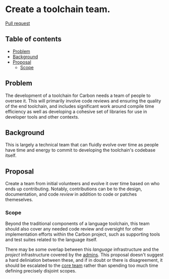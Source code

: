 # Create a toolchain team.

<!--
Part of the Carbon Language project, under the Apache License v2.0 with LLVM
Exceptions. See /LICENSE for license information.
SPDX-License-Identifier: Apache-2.0 WITH LLVM-exception
-->

[Pull request](https://github.com/carbon-language/carbon-lang/pull/179)

<!-- toc -->

## Table of contents

-   [Problem](#problem)
-   [Background](#background)
-   [Proposal](#proposal)
    -   [Scope](#scope)

<!-- tocstop -->

## Problem

The development of a toolchain for Carbon needs a team of people to oversee it.
This will primarily involve code reviews and ensuring the quality of the end
toolchain, and includes significant work around compile time efficiency as well
as developing a cohesive set of libraries for use in developer tools and other
contexts.

## Background

This is largely a technical team that can fluidly evolve over time as people
have time and energy to commit to developing the toolchain's codebase itself.

## Proposal

Create a team from initial volunteers and evolve it over time based on who ends
up contributing. Notably, contributions can be to the design, documentation, and
code _review_ in addition to code or patches themeselves.

### Scope

Beyond the traditional components of a language toolchain, this team should also
cover any needed code review and oversight for other implementation efforts
within the Carbon project, such as supporting tools and test suites related to
the language itself.

There may be some overlap between this _language_ infrastructure and the
_project_ infrastructure covered by the
[admins](/docs/project/groups.md#admins). This proposal doesn't suggest a hard
deliniation between these, and if in doubt or there is disagreement, it
should be escalated to the [core team](/docs/project/groups.md#core-team)
rather than spending too much time defining precisely disjoint scopes.
